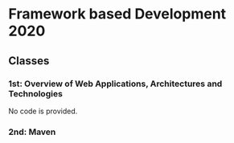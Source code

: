 # Framework based Development 2020

## Classes

### 1st: Overview of Web Applications, Architectures and Technologies

No code is provided.

### 2nd: Maven